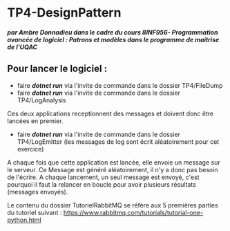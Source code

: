 # TP4-DesignPattern
##### par Ambre Donnadieu dans le cadre du cours 8INF956- Programmation avancée de logiciel : Patrons et modèles dans le programme de maitrise de l'UQAC

## Pour lancer le logiciel : 
- faire ***dotnet run*** via l'invite de commande dans le dossier TP4/FileDump
- faire ***dotnet run*** via l'invite de commande dans le dossier TP4/LogAnalysis

Ces deux applications receptionnent des messages et doivent donc être lancées en premier.

- faire ***dotnet run*** via l'invite de commande dans le dossier TP4/LogEmitter (les messages de log sont écrit aléatoirement pour cet exercice)

A chaque fois que cette application est lancée, elle envoie un message sur le serveur. Ce Message est généré aléatoirement, il n'y a donc pas besoin de l'écrire. A chaque lancement, un seul message est envoyé, c'est pourquoi il faut la relancer en boucle pour avoir plusieurs résultats (messages envoyés).

Le contenu du dossier TutorielRabbitMQ se réfère aux 5 premières parties du tutoriel suivant : https://www.rabbitmq.com/tutorials/tutorial-one-python.html
